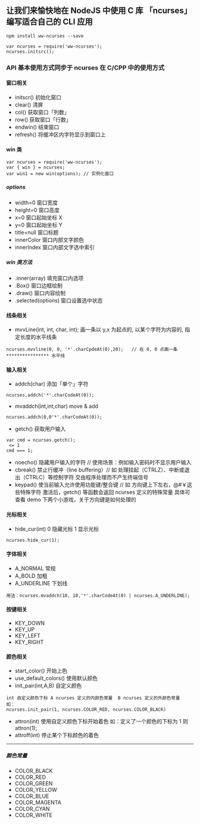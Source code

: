 ## 让我们来愉快地在 NodeJS 中使用 C 库  「ncurses」 编写适合自己的 CLI 应用 
```
npm install ww-ncurses --save
```
```
var ncurses = require('ww-ncurses');
ncurses.initsrc();
```
### API 基本使用方式同步于 ncurses 在 C/CPP 中的使用方式
#### 窗口相关
- initscr()             初始化窗口
- clear()               清屏
- col()                 获取窗口「列数」
- row()                 获取窗口「行数」
- endwin()              结束窗口
- refresh()             将缓冲区内字符显示到窗口上
#### win 类
```
var ncurses = require('ww-ncurses');
var { win } = ncurses;
var win1 = new win(options); // 实例化窗口
```
##### options
- width=0   窗口宽度
- height=0  窗口高度
- x=0       窗口起始坐标 X
- y=0       窗口起始坐标 Y
- title=null 窗口标题
- innerColor 窗口内部文字颜色
- innerIndex 窗口内部文字选中索引

##### win 类方法
- .inner(array) 填充窗口内选项
- .Box() 窗口边框绘制
- .draw() 窗口内容绘制
- .selected(options) 窗口设置选中状态

#### 线条相关
- mvvLine(int, int, char, int);  画一条以 y,x 为起点的, 以某个字符为内容的, 指定长度的水平线条
```
ncurses.mvvline(0, 0, '*'.charCpdeAt(0),20);   // 在 0, 0 点画一条 **************** 水平线
```
#### 输入相关
- addch(char)           添加「单个」字符
```
ncurses.addch('*'.charCodeAt(0));
```
- mvaddch(int,int,char) move & add
```
ncurses.addch(0,0'*'.charCodeAt(0));
```
- getch()               获取用户输入
```
var cmd = ncurses.getch();
 <= 1
cmd === 1;
```
- noecho()              隐藏用户输入的字符 // 使用场景：例如输入密码时不显示用户输入
- cbreak()              禁止行缓冲（line buffering）// 如 处理挂起（CTRLZ）、中断或退出（CTRLC）等控制字符 交由程序处理而不产生终端信号
- keypad()              使当前输入允许使用功能键/整合键  // 如 方向键上下左右，@#￥这些特殊字符
激活后，getch() 等函数会返回 ncurses 定义的特殊常量   具体可查看 demo 下两个小游戏，关于方向键是如何处理的
#### 光标相关
- hide_cur(int)         0 隐藏光标 1 显示光标
```
ncurses.hide_cur(1);
```
#### 字体相关
- A_NORMAL              常规
- A_BOLD                加粗
- A_UNDERLINE           下划线
```
用法：ncurses.mvaddch(10, 10,'*'.charCodeAt(0) | ncurses.A_UNDERLINE);
```
#### 按键相关
- KEY_DOWN
- KEY_UP
- KEY_LEFT
- KEY_RIGHT
#### 颜色相关
- start_color()         开始上色
- use_default_colors()  使用默认颜色
- init_pair(int,A,B)    自定义颜色    
```
int 自定义颜色下标 A ncurses 定义的内颜色常量  B ncurses 定义的外颜色常量   如：
ncurses.init_pair(1, ncurses.COLOR_RED, ncurses.COLOR_BLACK)
```
- attron(int)           使用自定义颜色下标开始着色 如：定义了一个颜色的下标为 1 则 attron(1);
- attroff(int)          停止某个下标颜色的着色

---
##### 颜色常量
- COLOR_BLACK
- COLOR_RED
- COLOR_GREEN
- COLOR_YELLOW
- COLOR_BLUE
- COLOR_MAGENTA
- COLOR_CYAN
- COLOR_WHITE